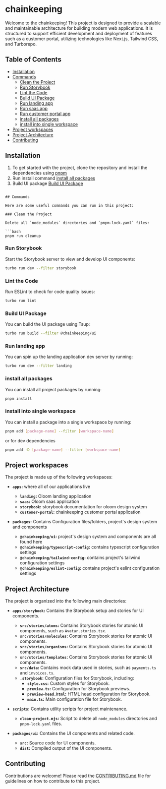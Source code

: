 # chainkeeping

Welcome to the chainkeeping! This project is designed to provide a scalable and maintainable architecture for building modern web applications. It is structured to support efficient development and deployment of features such as a customer portal, utilizing technologies like Next.js, Tailwind CSS, and Turborepo.

## Table of Contents

- [Installation](#installation)
- [Commands](#commands)
  - [Clean the Project](#clean-the-project)
  - [Run Storybook](#run-storybook)
  - [Lint the Code](#lint-the-code)
  - [Build UI Package](#build-ui-package)
  - [Run landing app](#run-landing-app)
  - [Run saas app](#run-saas-app)
  - [Run customer portal app](#run-customer-portal-app)
  - [install all packages](#install-all-packages)
  - [install into single workspace](#install-all-packages)
- [Project workspaces](#project-workspaces)
- [Project Architecture](#project-architecture)
- [Contributing](#contributing)

## Installation

 1. To get started with the project, clone the repository and install the dependencies using [pnpm](https://pnpm.io/)
 2. Run install command [install all packages](#install-all-packages)
 3. Build UI package [Build UI Package](#build-ui-package)

```

## Commands

Here are some useful commands you can run in this project:

### Clean the Project

Delete all `node_modules` directories and `pnpm-lock.yaml` files:

```bash
pnpm run cleanup
```

### Run Storybook

Start the Storybook server to view and develop UI components:

```bash
turbo run dev --filter storybook
```

### Lint the Code

Run ESLint to check for code quality issues:

```bash
turbo run lint
```

### Build UI Package

You can build the UI package using Tsup:

```bash
turbo run build --filter @chainkeeping/ui
```

### Run landing app

You can spin up the landing application dev server by running:

```bash
turbo run dev --filter landing
```

### install all packages

You can install all project packages by running:

```bash
pnpm install
```

### install into single workspace

You can install a package into a single workspace by running:

```bash
pnpm add [package-name] --filter [workspace-name]
```

or for dev dependencies

```bash
pnpm add -D [package-name] --filter [workspace-name]
```

## Project workspaces

The project is made up of the following workspaces:

- **`apps`:** where all of our applications live
  - **`landing`:** Oloom landing application
  - **`saas`:** Oloom saas application
  - **`storybook`:** storybook documentation for oloom design system
  - **`customer-portal`:** chainkeeping customer portal application

- **`packages`:** Contains Configuration files/folders, project's design system and components
  - **`@chainkeeping/ui`:** project's design system and components are all found here
  - **`@chainkeeping/typescript-config`:** contains typescript configuration settings
  - **`@chainkeeping/tailwind-config`:** contains project's tailwind configuration settings
  - **`@chainkeeping/eslint-config`:** contains project's eslint configuration settings


## Project Architecture

The project is organized into the following main directories:

- **`apps/storybook`:** Contains the Storybook setup and stories for UI components.
  - **`src/stories/atoms`:** Contains Storybook stories for atomic UI components, such as `Avatar.stories.tsx`.
  - **`src/stories/molecules`:** Contains Storybook stories for atomic UI components.
  - **`src/stories/organisms`:** Contains Storybook stories for atomic UI components.
  - **`src/stories/templates`:** Contains Storybook stories for atomic UI components.
  - **`src/data`:** Contains mock data used in stories, such as `payments.ts` and `invoices.ts`.
  - **`.storybook`:** Configuration files for Storybook, including:
    - **`style.css`:** Custom styles for Storybook.
    - **`preview.ts`:** Configuration for Storybook previews.
    - **`preview-head.html`:** HTML head configuration for Storybook.
    - **`main.ts`:** Main configuration file for Storybook.

- **`scripts`:** Contains utility scripts for project maintenance.
  - **`clean-project.mjs`:** Script to delete all `node_modules` directories and `pnpm-lock.yaml` files.

- **`packages/ui`:** Contains the UI components and related code.
  - **`src`:** Source code for UI components.
  - **`dist`:** Compiled output of the UI components.

## Contributing

Contributions are welcome! Please read the [CONTRIBUTING.md](CONTRIBUTING.md) file for guidelines on how to contribute to this project.
